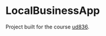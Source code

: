 # LocalBusinessApp

Project built for the course [ud836](https://classroom.udacity.com/courses/ud836).
